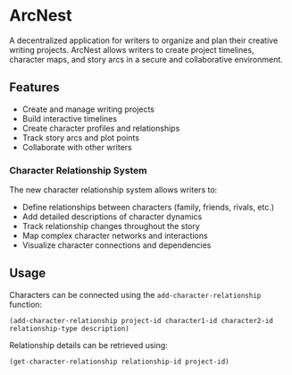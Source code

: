 # ArcNest
A decentralized application for writers to organize and plan their creative writing projects. ArcNest allows writers to create project timelines, character maps, and story arcs in a secure and collaborative environment.

## Features
- Create and manage writing projects
- Build interactive timelines
- Create character profiles and relationships
- Track story arcs and plot points
- Collaborate with other writers

### Character Relationship System
The new character relationship system allows writers to:
- Define relationships between characters (family, friends, rivals, etc.)
- Add detailed descriptions of character dynamics
- Track relationship changes throughout the story
- Map complex character networks and interactions
- Visualize character connections and dependencies

## Usage
Characters can be connected using the `add-character-relationship` function:
```clarity
(add-character-relationship project-id character1-id character2-id relationship-type description)
```

Relationship details can be retrieved using:
```clarity
(get-character-relationship relationship-id project-id)
```
